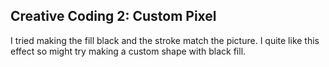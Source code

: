 ## Creative Coding 2: Custom Pixel

I tried making the fill black and the stroke match the picture. I quite like this effect so might try making a custom shape with black fill.